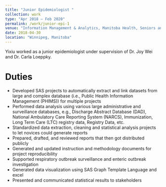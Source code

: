 ```yaml
---
title: "Junior Epidemiologist "
collection: work
type: "Apr 2018 – Feb 2020"
permalink: /work/junior-epi-1
venue: "Information Management & Analytics, Manitoba Health, Seniors and Active Living"
date: 2018-04-30
location: "Winnipeg, Manitoba"
---
```


Yixiu worked as a junior epidemiologist under supervision of Dr. Joy Wei and Dr. Carla Loeppky.

Duties
======
* Developed SAS projects to automatically extract and link datasets from large and complex database (i.e., Public Health Information Management (PHIMS)) for multiple projects
* Performed data analysis using various large administrative and surveillance databases, e.g., Discharge Abstract Database (DAD), National Ambulatory Care Reporting System (NARCS), Immunization, Long Term Care (LTC) registry data, Registry Data, etc.
* Standardized data extraction, cleaning and statistical analysis projects to let novices could generate reports
* Prepared, drafted, and reviewed reports that then got distributed publicly
* Generated and updated instruction and methodology documents for project reproducibility
* Supported respiratory outbreak surveillance and enteric outbreak investigation
* Generated data visualization using SAS Graph Template Language and excel
* Presented and communicated statistical results to stakeholders 
